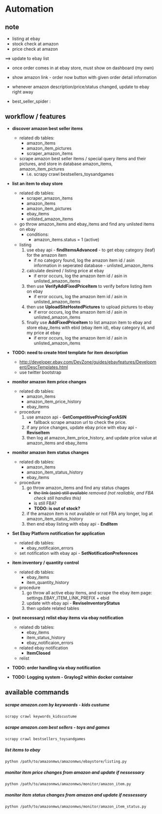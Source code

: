 # Automation


## note

- listing at ebay
- stock check at amazon
- price check at amazon

==> update to ebay list


- once order comes in at ebay store, must show on dashboard (my own)
- show amazon link - order now button with given order detail information


- whenever amazon description/price/status changed, update to ebay right away

- best_seller_spider : 


## workflow / features

- **discover amazon best seller items**
	- related db tables:
		- amazon\_items
		- amazon\_item\_pictures
		- scraper\_amazon\_items
	- scrape amazon best seller items / special query items and their pictures, and store in database amazon\_items, amazon\_item\_pictures
		- i.e. scrapy crawl bestsellers_toysandgames

- **list an item to ebay store**
	- related db tables:
		- scraper\_amazon\_items
		- amazon\_items
		- amazon\_item\_pictures
		- ebay\_items
		- unlisted\_amazon\_items
	- go throw amazon\_items and ebay\_items and find any unlisted items on ebay
		- conditions:
			- amazon\_items.status = 1 (active)
	- listing
		1. use ebay api - **findItemsAdvanced** - to get ebay category (leaf) for the amazon item
			- if no category found, log the amazon item id / asin information in seperated database - unlisted\_amazon\_items
		1. calculate desired / listing price at ebay
			- if error occurs, log the amazon item id / asin in unlisted\_amazon\_items
		1. then use **VerifyAddFixedPriceItem** to verify before listing item on ebay
			- if error occurs, log the amazon item id / asin in unlisted\_amazon\_items
		1. then use **UploadSiteHostedPictures** to upload  pictures to ebay
			- if error occurs, log the amazon item id / asin in unlisted\_amazon\_items
		1. finally use **AddFixedPriceItem** to list amazon item to ebay and store ebay\_items with ebid (ebay item id), ebay category id, and my price at ebay
			- if error occurs, log the amazon item id / asin in unlisted\_amazon\_items

- **TODO: need to create html template for item description**
	- http://developer.ebay.com/DevZone/guides/ebayfeatures/Development/DescTemplates.html
	- use twitter bootstrap

- **monitor amazon item price changes**
	- related db tables:
		- amazon\_items
		- amazon\_item\_price\_history
		- ebay\_items
	- procedure
		1. use amazon api - **GetCompetitivePricingForASIN**
			- fallback scrape amazon url to check the price.
		2. if any price changes, update ebay price with ebay api - **ReviseItem**
		3. then log at amazon\_item\_price\_history, and update price value at amazon\_items and ebay\_items

- **monitor amazon item status changes**
	- related db tables:
		- amazon\_items
		- amazon\_item\_status\_history
		- ebay\_items
	- procedure
		1. go throw amazon\_items and find any status chages
			- <del>the link (asin) still available</del> *removed (not realiable, and FBA check still handles this)*
			- is still FBA?
			- **TODO: is out of stock?**
		2. if the amazon item is not available or not FBA any longer, log at amazon\_item\_status\_history
		3. then end ebay listing with ebay api - **EndItem**

- **Set Ebay Platform notification for application**
	- related db tables:
		- ebay\_notificaion\_errors
	- set notification with ebay api - **SetNotificationPreferences**

- **item inventory / quantity control**
	- related db tables:
		- ebay\_items
		- item\_quantity\_history
	- procedure
		1. go throw all active ebay items, and scrape the ebay item page: settings.EBAY_ITEM_LINK_PREFIX + ebid
		2. update with ebay api - **ReviseInventoryStatus**
		3. then update related tables

- **(not necessary) relist ebay items via ebay notification**
	- related db tables:
		- ebay\_items
		- item\_status\_history
		- ebay\_notificaion\_errors
	- related ebay notification
		- **ItemClosed**
	- relist 
	
- **TODO: order handling via ebay notification**

- **TODO: Logging system - Graylog2 within docker container**


## available commands

##### scrape amazon.com by keywoards - kids custume
	scrapy crawl keywords_kidscustume

##### scrape amazon.com best sellers - toys and games
	scrapy crawl bestsellers_toysandgames
	
##### list items to ebay
	python /path/to/amazonmws/amazonmws/ebaystore/listing.py

##### monitor item price changes from amazon and update if nessessary
	python /path/to/amazonmws/amazonmws/monitor/amazon_item.py

##### monitor item status changes from amazon and update if nessessary
	python /path/to/amazonmws/amazonmws/monitor/amazon_item_status.py
